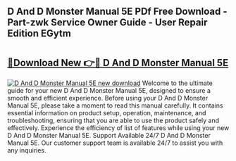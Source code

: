 ## D And D Monster Manual 5E PDf Free Download - Part-zwk Service Owner Guide - User Repair Edition EGytm

# <h2><a href="http://bc4567.oget.top/?id=D+And+D+Monster+Manual+5E">🔗Download New 👉🔴 D And D Monster Manual 5E</a></h2>

[![D And D Monster Manual 5E new download](https://i.imgur.com/5g1atiW.png)](http://bc4567.oget.top/?id=D+And+D+Monster+Manual+5E)
Welcome to the ultimate guide for your new D And D Monster Manual 5E, designed to ensure a smooth and efficient experience. Before using your D And D Monster Manual 5E, please take a moment to read this manual carefully. It contains essential information on product setup, operation, maintenance, and troubleshooting, ensuring that you are able to use the product safely and effectively. Experience the efficiency of list of features while using your new D And D Monster Manual 5E. Support Available 24/7 D And D Monster Manual 5E. Our customer support team is available 24/7 to assist you with any inquiries.
